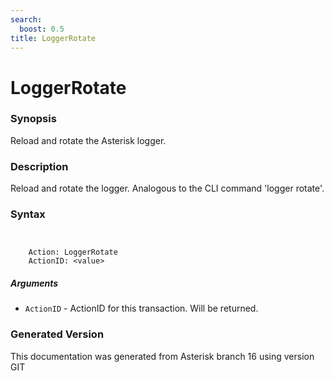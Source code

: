 ```yaml
---
search:
  boost: 0.5
title: LoggerRotate
---
```


# LoggerRotate

### Synopsis

Reload and rotate the Asterisk logger.

### Description

Reload and rotate the logger. Analogous to the CLI command 'logger rotate'.<br>


### Syntax


```


    Action: LoggerRotate
    ActionID: <value>

```
##### Arguments


* `ActionID` - ActionID for this transaction. Will be returned.<br>


### Generated Version

This documentation was generated from Asterisk branch 16 using version GIT 
